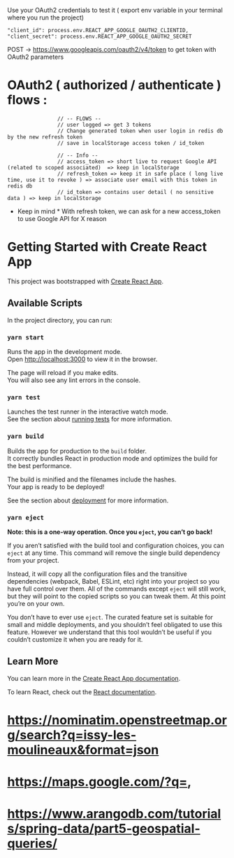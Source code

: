   Use your OAuth2 credentials to test it ( export env variable in your terminal where you run the project)
  
    "client_id": process.env.REACT_APP_GOOGLE_OAUTH2_CLIENTID,
    "client_secret": process.env.REACT_APP_GOOGLE_OAUTH2_SECRET

POST -> https://www.googleapis.com/oauth2/v4/token to get token with OAuth2 parameters



# OAuth2 ( authorized / authenticate ) flows : 

                    // -- FLOWS --
                    // user logged => get 3 tokens
                    // Change generated token when user login in redis db by the new refresh token
                    // save in localStorage access token / id_token

                    // -- Info --
                    // access_token => short live to request Google API (related to scoped associated)  => keep in localStorage
                    // refresh_token => keep it in safe place ( long live time, use it to revoke ) => associate user email with this token in redis db
                    // id_token => contains user detail ( no sensitive data ) => keep in localStorage

* Keep in mind *
With refresh token, we can ask for a new access_token to use Google API for X reason
# Getting Started with Create React App

This project was bootstrapped with [Create React App](https://github.com/facebook/create-react-app).

## Available Scripts

In the project directory, you can run:

### `yarn start`

Runs the app in the development mode.\
Open [http://localhost:3000](http://localhost:3000) to view it in the browser.

The page will reload if you make edits.\
You will also see any lint errors in the console.

### `yarn test`

Launches the test runner in the interactive watch mode.\
See the section about [running tests](https://facebook.github.io/create-react-app/docs/running-tests) for more information.

### `yarn build`

Builds the app for production to the `build` folder.\
It correctly bundles React in production mode and optimizes the build for the best performance.

The build is minified and the filenames include the hashes.\
Your app is ready to be deployed!

See the section about [deployment](https://facebook.github.io/create-react-app/docs/deployment) for more information.

### `yarn eject`

**Note: this is a one-way operation. Once you `eject`, you can’t go back!**

If you aren’t satisfied with the build tool and configuration choices, you can `eject` at any time. This command will remove the single build dependency from your project.

Instead, it will copy all the configuration files and the transitive dependencies (webpack, Babel, ESLint, etc) right into your project so you have full control over them. All of the commands except `eject` will still work, but they will point to the copied scripts so you can tweak them. At this point you’re on your own.

You don’t have to ever use `eject`. The curated feature set is suitable for small and middle deployments, and you shouldn’t feel obligated to use this feature. However we understand that this tool wouldn’t be useful if you couldn’t customize it when you are ready for it.

## Learn More

You can learn more in the [Create React App documentation](https://facebook.github.io/create-react-app/docs/getting-started).

To learn React, check out the [React documentation](https://reactjs.org/).


# https://nominatim.openstreetmap.org/search?q=issy-les-moulineaux&format=json

# https://maps.google.com/?q=<lat>,<lng>


# https://www.arangodb.com/tutorials/spring-data/part5-geospatial-queries/